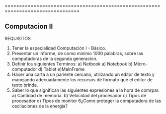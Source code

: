 ================================================================================

Computacion II
--------------------------------------------------------------------------------
REQUISITOS

1. Tener la especialidad Computación I - Básico.
2. Presentar un informe, de como minimo 1000 palabras, sobre las computadoras de la segunda generacion.
3. Definir los siguientes Terminos:
	a) Netbook
	a) Notebook
	b) Micro-computador
	d) Tablet
	e)MainFrame
4. Hacer una carta a un pariente cercano, utilizando un editor de texto y manejando adecuadamente los recursos de formato que el editor de texto brinda.
5. Saber lo que significan las siguientes expresiones a la hora de comrpar.
	a) Cantidad de memoria.
	b) Velocidad del procesador
	c) Tipos de procesador
	d) Tipos de monitor
6¿Como proteger la computadora de las oscilaciones de la energia?

```